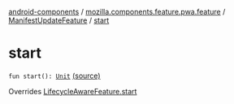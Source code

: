 [android-components](../../index.md) / [mozilla.components.feature.pwa.feature](../index.md) / [ManifestUpdateFeature](index.md) / [start](./start.md)

# start

`fun start(): `[`Unit`](https://kotlinlang.org/api/latest/jvm/stdlib/kotlin/-unit/index.html) [(source)](https://github.com/mozilla-mobile/android-components/blob/master/components/feature/pwa/src/main/java/mozilla/components/feature/pwa/feature/ManifestUpdateFeature.kt#L63)

Overrides [LifecycleAwareFeature.start](../../mozilla.components.support.base.feature/-lifecycle-aware-feature/start.md)

